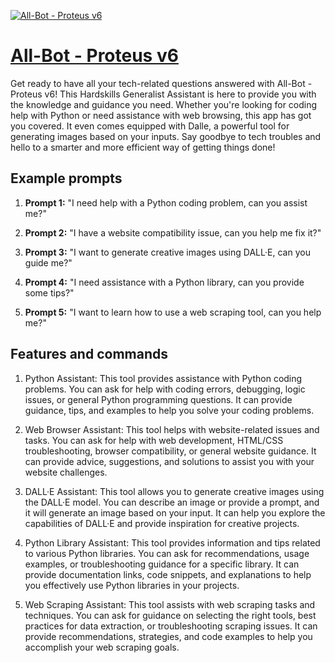 [![All-Bot - Proteus v6](https://files.oaiusercontent.com/file-51UdQkNPFQGOSnGtlTQOC8A4?se=2123-10-16T20%3A26%3A39Z&sp=r&sv=2021-08-06&sr=b&rscc=max-age%3D31536000%2C%20immutable&rscd=attachment%3B%20filename%3DAll-Bot%2520-%2520Proteus.png&sig=6bLrismaOEAXWyynDbGuVzyUs8pMM3o3p0TyRaVrpQY%3D)](https://chat.openai.com/g/g-AjZm7m024-all-bot-proteus-v6)

# [All-Bot - Proteus v6](https://chat.openai.com/g/g-AjZm7m024-all-bot-proteus-v6)

Get ready to have all your tech-related questions answered with All-Bot - Proteus v6! This Hardskills Generalist Assistant is here to provide you with the knowledge and guidance you need. Whether you're looking for coding help with Python or need assistance with web browsing, this app has got you covered. It even comes equipped with Dalle, a powerful tool for generating images based on your inputs. Say goodbye to tech troubles and hello to a smarter and more efficient way of getting things done!

## Example prompts

1. **Prompt 1:** "I need help with a Python coding problem, can you assist me?"

2. **Prompt 2:** "I have a website compatibility issue, can you help me fix it?"

3. **Prompt 3:** "I want to generate creative images using DALL·E, can you guide me?"

4. **Prompt 4:** "I need assistance with a Python library, can you provide some tips?"

5. **Prompt 5:** "I want to learn how to use a web scraping tool, can you help me?"

## Features and commands

1. Python Assistant: This tool provides assistance with Python coding problems. You can ask for help with coding errors, debugging, logic issues, or general Python programming questions. It can provide guidance, tips, and examples to help you solve your coding problems.

2. Web Browser Assistant: This tool helps with website-related issues and tasks. You can ask for help with web development, HTML/CSS troubleshooting, browser compatibility, or general website guidance. It can provide advice, suggestions, and solutions to assist you with your website challenges.

3. DALL·E Assistant: This tool allows you to generate creative images using the DALL·E model. You can describe an image or provide a prompt, and it will generate an image based on your input. It can help you explore the capabilities of DALL·E and provide inspiration for creative projects.

4. Python Library Assistant: This tool provides information and tips related to various Python libraries. You can ask for recommendations, usage examples, or troubleshooting guidance for a specific library. It can provide documentation links, code snippets, and explanations to help you effectively use Python libraries in your projects.

5. Web Scraping Assistant: This tool assists with web scraping tasks and techniques. You can ask for guidance on selecting the right tools, best practices for data extraction, or troubleshooting scraping issues. It can provide recommendations, strategies, and code examples to help you accomplish your web scraping goals.
